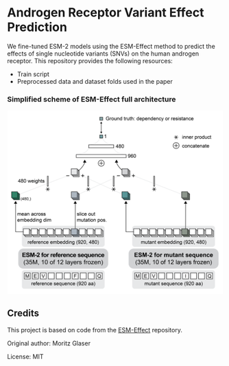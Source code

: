 # Androgen Receptor Variant Effect Prediction

We fine-tuned ESM-2 models using the ESM-Effect method to predict the effects of single nucleotide variants (SNVs) on the human androgen receptor. This repository provides the following resources:

* Train script
* Preprocessed data and dataset folds used in the paper

### Simplified scheme of ESM-Effect full architecture

![ ](https://raw.githubusercontent.com/yumin-c/esm_ar/refs/heads/main/data/architecture.png)

## Credits

This project is based on code from the [ESM-Effect](https://github.com/moritzgls/ESM-Effect) repository.

Original author: Moritz Glaser

License: MIT
